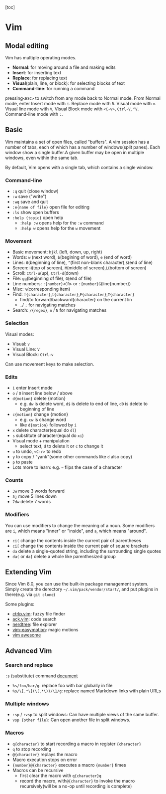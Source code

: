 [toc]
# Vim
## Modal editing
Vim has multiple operating modes.
- **Normal**: for moving around a file and making edits
- **Insert**: for inserting text
- **Replace**: for replacing text
- **Visual**(plain, line, or block): for selecting blocks of text
- **Command-line**: for running a command

pressing`<ESC>` to switch from any mode back to Normal mode.
From Normal mode, enter Insert mode with `i`.
Replace mode with `R`.
Visual mode with `v`.
Visual line mode with `V`,
Visual Block mode with `<C-v>`, `Ctrl-V`, `^V`.
Command-line mode with `:`.

## Basic
Vim maintains a set of open files, called "buffers". A vim session has a number of tabs, each of which has a number of windows(split panes). Each window show a single buffer.A given buffer may be open in multiple windows, even within the same tab.

By default, Vim opens with a single tab, which contains a single window.

### Command-line
- `:q` quit (close window)
- `:w` save ("write")
- `:wq` save and quit
- `:e{name of file}` open file for editing
- `:ls` show open buffers
- `:help {topic}` open help
    - `:help :w` opens help for the `:w` command
    - `:help w` opens help for the `w` movement
  
### Movement
- Basic movement: `hjkl` (left, down, up, right)
- Words: `w` (next word), `b`(begining of word), `e` (end of word)
- Lines: `0`(beginning of line), `^`(first non-blank character),`$`(end of line)
- Screen: `H`(top of screen), `M`(middle of screen),`L`(bottom of screen)
- Scroll: `Ctrl-u`(up), `Ctrl-d`(down)
- File: `gg`(beginning of file), `G`(end of file)
- Line numbers: `:{number}<CR>` or `:{number}G`(line{number})
- Misc: `%`(corresponding item)
- Find: `f{character}`,`t{character}`,`F{character}`,`T{character}`
   - find/to forward/backward{character} on the current lin
   - `,`/ `;` for navigating matches
 - Search: `/{regex}`, `n` / `N` for navigating matches

### Selection
Visual modes:
- Visual: `v`
- Visual Line: `V`
- Visual Block: `Ctrl-v`

Can use movement keys to make selection.

### Edits

- `i` enter Insert mode
- `o` / `O` insert line below / above
- `d{motion}` delete {motion}
  - e.g. `dw` is delete word, `d$` is delete to end of line, `d0` is delete to beginning of line
- `c{motion}` change {motion}
    - e.g. `cw` is change word
    - like `d{motion}` followed by `i`
- `x` delete character(equal do `dl`)
- `s` substitute character(equal do `xi`)
- Visual mode + manipulation
  - select text, `d` to delete it or `c` to change it
- `u` to undo, `<C-r>` to redo
- `y` to copy / "yank"(some other commands like `d` also copy)
- `p` to paste
- Lots more to learn: e.g. `~` flips the case of a character
  
### Counts

- `3w` move 3 words forward
- `5j` move 5 lines down
- `7dw` delete 7 words
  
### Modifiers

You can use modifiers to change the meaning of a noun. Some modifiers are `i`, which means "inner" or "inside", and `a`, which means "around".

- `ci(` change the contents inside the current pair of parentheses
- `ci[` change the contents inside the current pair of square brackets
- `da` delete a single-quoted string, including the surrounding single quotes
- `da(` or `da[` delete a whole like parenthesized group 


## Extending Vim

Since Vim 8.0, you can use the built-in package management system. Simply create the derectory `~/.vim/pack/vendor/start/`, and put plugins in there(e.g. via `git clone`)

Some plugins:
- [ctrlp.vim](https://github.com/ctrlpvim/ctrlp.vim): fuzzy file finder
- [ack.vim](https://github.com/mileszs/ack.vim): code search
- [nerdtree](https://github.com/scrooloose/nerdtree): file explorer
- [vim-easymotion](https://github.com/easymotion/vim-easymotion): magic motions
- [vim awesome](https://vimawesome.com/)

## Advanced Vim

### Search and replace

`:s` (substitute) command [document](https://vim.fandom.com/wiki/Search_and_replace)

- `%s/foo/bar/g`: replace foo with bar globally in file
- `%s/\[.*\](\(.*\))/\1/g`: replace named Markdown links with plain URLs
  
### Multiple windows

- `:sp` / `:vsp` to split windows: Can have multiple views of the same buffer.
- `vsp {other file}`: Can open another file in split windows.
  
### Macros

- `q{character}` to start recording a macro in register `{character}`
- `q` to stop recording
- `@{character}` replays the macro
- Macro execution stops on error
- `{number}@{character}` executes a macro `{number}` times
- Macros can be recursive
    - first clear the macro with `q{character}q`
    - record the macro, with`@{character}` to invoke the macro recursively(will be a no-op until recording is complete)